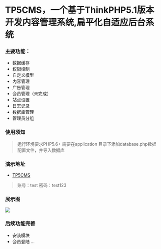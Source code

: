 TP5CMS，一个基于ThinkPHP5.1版本开发内容管理系统,扁平化自适应后台系统
===============

### 主要功能：

 + 数据缓存
 + 权限控制
 + 自定义模型
 + 内容管理
 + 广告管理
 + 会员管理（未完成）
 + 站点设置
 + 日志记录
 + 数据库管理
 + 管理员分组

### 使用须知

> 运行环境要求PHP5.6+
> 需要在application 目录下添加database.php数据配置文件，并导入数据库

### 演示地址

+ [TP5CMS](http://www.tp5cms.com/admin)

> 账号：test 密码：test123

### 展示图

![](https://tp5cms-img.oss-cn-beijing.aliyuncs.com/TP5CMS.gif) 

### 后续功能完善

 + 安装模块
 + 会员登陆
 ...